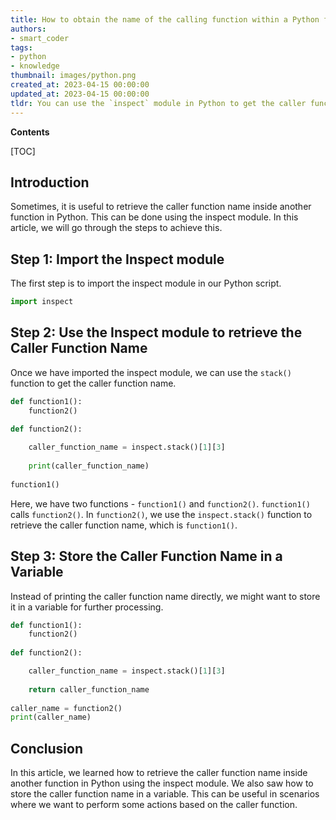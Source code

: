 ```yaml
---
title: How to obtain the name of the calling function within a Python function?
authors:
- smart_coder
tags:
- python
- knowledge
thumbnail: images/python.png
created_at: 2023-04-15 00:00:00
updated_at: 2023-04-15 00:00:00
tldr: You can use the `inspect` module in Python to get the caller function name inside another function.
---
```


**Contents**

[TOC]

## Introduction

Sometimes, it is useful to retrieve the caller function name inside another function in Python. This can be done using the inspect module. In this article, we will go through the steps to achieve this.

## Step 1: Import the Inspect module

The first step is to import the inspect module in our Python script.

```python
import inspect
```

## Step 2: Use the Inspect module to retrieve the Caller Function Name

Once we have imported the inspect module, we can use the `stack()` function to get the caller function name.

```python
def function1():
    function2()
    
def function2():

    caller_function_name = inspect.stack()[1][3]
    
    print(caller_function_name)
    
function1()
```

Here, we have two functions - `function1()` and `function2()`. `function1()` calls `function2()`. In `function2()`, we use the `inspect.stack()` function to retrieve the caller function name, which is `function1()`.

## Step 3: Store the Caller Function Name in a Variable

Instead of printing the caller function name directly, we might want to store it in a variable for further processing.

```python
def function1():
    function2()
    
def function2():

    caller_function_name = inspect.stack()[1][3]
    
    return caller_function_name
    
caller_name = function2()
print(caller_name)
```

## Conclusion

In this article, we learned how to retrieve the caller function name inside another function in Python using the inspect module. We also saw how to store the caller function name in a variable. This can be useful in scenarios where we want to perform some actions based on the caller function.
